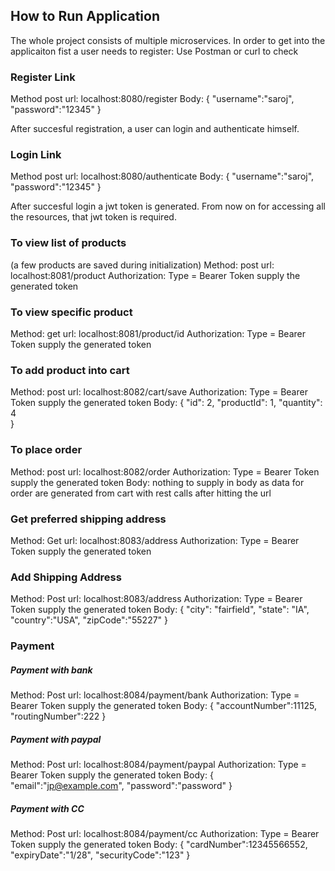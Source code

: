 ## How to Run Application

The whole project consists of multiple microservices. In order to get into the applicaiton fist a user needs to register:
Use Postman or curl to check
### Register Link 
Method post
url: localhost:8080/register 
Body: {
	"username":"saroj",
	"password":"12345"
}

After succesful registration, a user can login and authenticate himself.

### Login Link
Method post
url: localhost:8080/authenticate
Body: {
	"username":"saroj",
	"password":"12345"
}

After succesful login a jwt token is generated.
From now on for accessing all the resources, that jwt token is required.

### To view list of products
(a few products are saved during initialization)
Method: post
url: localhost:8081/product
Authorization: Type = Bearer Token
supply the generated token

### To view specific product
Method: get
url: localhost:8081/product/id
Authorization: Type = Bearer Token
supply the generated token

### To add product into cart
Method: post
url: localhost:8082/cart/save
Authorization: Type = Bearer Token
supply the generated token
Body:  {
        "id": 2,
        "productId": 1,
        "quantity": 4    
    }
### To place order
Method: post
url: localhost:8082/order
Authorization: Type = Bearer Token
supply the generated token
Body: nothing to supply in body as data for order are generated from cart with rest calls after hitting the url
### Get preferred shipping address
Method: Get
url: localhost:8083/address
Authorization: Type = Bearer Token
supply the generated token
### Add Shipping Address
Method: Post
url: localhost:8083/address
Authorization: Type = Bearer Token
supply the generated token
Body: {
	"city": "fairfield",
	"state": "IA",
	"country":"USA",
	"zipCode":"55227"
}

### Payment
##### Payment with bank
Method: Post
url: localhost:8084/payment/bank
Authorization: Type = Bearer Token
supply the generated token
Body: 
{
    	"accountNumber":11125,
    	"routingNumber":222
    }
##### Payment with paypal
Method: Post
url: localhost:8084/payment/paypal
Authorization: Type = Bearer Token
supply the generated token
Body: 
{
    	"email":"jp@example.com",
    	"password":"password"
    }
##### Payment with CC
Method: Post
url: localhost:8084/payment/cc
Authorization: Type = Bearer Token
supply the generated token
Body: 
{
    	"cardNumber":12345566552,
    	"expiryDate":"1/28",
    	"securityCode":"123"
    }
<!--stackedit_data:
eyJoaXN0b3J5IjpbMTUyMjQ4MDc0N119
-->